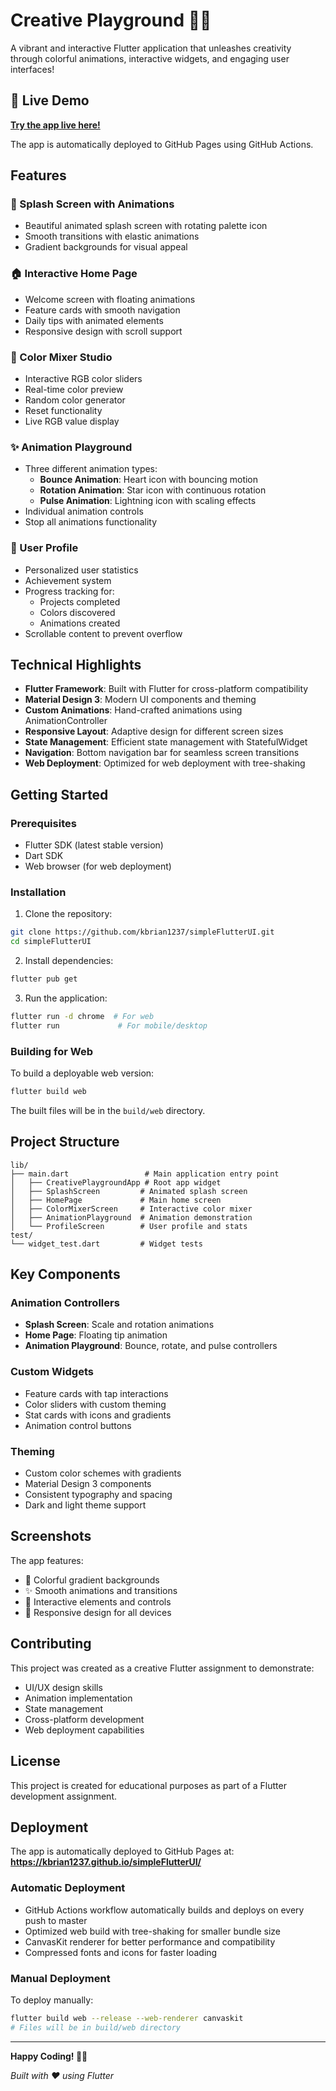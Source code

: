 # Creative Playground 🎨✨

A vibrant and interactive Flutter application that unleashes creativity through colorful animations, interactive widgets, and engaging user interfaces!

## 🚀 Live Demo
**[Try the app live here!](https://kbrian1237.github.io/simpleFlutterUI/)**

The app is automatically deployed to GitHub Pages using GitHub Actions.

## Features

### 🌟 Splash Screen with Animations
- Beautiful animated splash screen with rotating palette icon
- Smooth transitions with elastic animations
- Gradient backgrounds for visual appeal

### 🏠 Interactive Home Page
- Welcome screen with floating animations
- Feature cards with smooth navigation
- Daily tips with animated elements
- Responsive design with scroll support

### 🎨 Color Mixer Studio
- Interactive RGB color sliders
- Real-time color preview
- Random color generator
- Reset functionality
- Live RGB value display

### ✨ Animation Playground
- Three different animation types:
  - **Bounce Animation**: Heart icon with bouncing motion
  - **Rotation Animation**: Star icon with continuous rotation
  - **Pulse Animation**: Lightning icon with scaling effects
- Individual animation controls
- Stop all animations functionality

### 👤 User Profile
- Personalized user statistics
- Achievement system
- Progress tracking for:
  - Projects completed
  - Colors discovered
  - Animations created
- Scrollable content to prevent overflow

## Technical Highlights

- **Flutter Framework**: Built with Flutter for cross-platform compatibility
- **Material Design 3**: Modern UI components and theming
- **Custom Animations**: Hand-crafted animations using AnimationController
- **Responsive Layout**: Adaptive design for different screen sizes
- **State Management**: Efficient state management with StatefulWidget
- **Navigation**: Bottom navigation bar for seamless screen transitions
- **Web Deployment**: Optimized for web deployment with tree-shaking

## Getting Started

### Prerequisites
- Flutter SDK (latest stable version)
- Dart SDK
- Web browser (for web deployment)

### Installation

1. Clone the repository:
```bash
git clone https://github.com/kbrian1237/simpleFlutterUI.git
cd simpleFlutterUI
```

2. Install dependencies:
```bash
flutter pub get
```

3. Run the application:
```bash
flutter run -d chrome  # For web
flutter run             # For mobile/desktop
```

### Building for Web

To build a deployable web version:
```bash
flutter build web
```

The built files will be in the `build/web` directory.

## Project Structure

```
lib/
├── main.dart                 # Main application entry point
│   ├── CreativePlaygroundApp # Root app widget
│   ├── SplashScreen         # Animated splash screen
│   ├── HomePage             # Main home screen
│   ├── ColorMixerScreen     # Interactive color mixer
│   ├── AnimationPlayground  # Animation demonstration
│   └── ProfileScreen        # User profile and stats
test/
└── widget_test.dart         # Widget tests
```

## Key Components

### Animation Controllers
- **Splash Screen**: Scale and rotation animations
- **Home Page**: Floating tip animation
- **Animation Playground**: Bounce, rotate, and pulse controllers

### Custom Widgets
- Feature cards with tap interactions
- Color sliders with custom theming
- Stat cards with icons and gradients
- Animation control buttons

### Theming
- Custom color schemes with gradients
- Material Design 3 components
- Consistent typography and spacing
- Dark and light theme support

## Screenshots

The app features:
- 🎨 Colorful gradient backgrounds
- ✨ Smooth animations and transitions
- 🎯 Interactive elements and controls
- 📱 Responsive design for all devices

## Contributing

This project was created as a creative Flutter assignment to demonstrate:
- UI/UX design skills
- Animation implementation
- State management
- Cross-platform development
- Web deployment capabilities

## License

This project is created for educational purposes as part of a Flutter development assignment.

## Deployment

The app is automatically deployed to GitHub Pages at: **https://kbrian1237.github.io/simpleFlutterUI/**

### Automatic Deployment
- GitHub Actions workflow automatically builds and deploys on every push to master
- Optimized web build with tree-shaking for smaller bundle size
- CanvasKit renderer for better performance and compatibility
- Compressed fonts and icons for faster loading

### Manual Deployment
To deploy manually:
```bash
flutter build web --release --web-renderer canvaskit
# Files will be in build/web directory
```

---

**Happy Coding! 🎈🚀**

*Built with ❤️ using Flutter*
